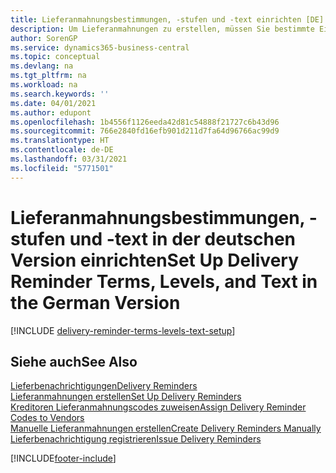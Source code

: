 ```yaml
---
title: Lieferanmahnungsbestimmungen, -stufen und -text einrichten [DE]
description: Um Lieferanmahnungen zu erstellen, müssen Sie bestimmte Einrichtungen in der deutschen Version festlegen.
author: SorenGP
ms.service: dynamics365-business-central
ms.topic: conceptual
ms.devlang: na
ms.tgt_pltfrm: na
ms.workload: na
ms.search.keywords: ''
ms.date: 04/01/2021
ms.author: edupont
ms.openlocfilehash: 1b4556f1126eeda42d81c54888f21727c6b43d96
ms.sourcegitcommit: 766e2840fd16efb901d211d7fa64d96766ac99d9
ms.translationtype: HT
ms.contentlocale: de-DE
ms.lasthandoff: 03/31/2021
ms.locfileid: "5771501"
---
```

# <a name="set-up-delivery-reminder-terms-levels-and-text-in-the-german-version"></a><span data-ttu-id="50bdf-103">Lieferanmahnungsbestimmungen, -stufen und -text in der deutschen Version einrichten</span><span class="sxs-lookup"><span data-stu-id="50bdf-103">Set Up Delivery Reminder Terms, Levels, and Text in the German Version</span></span>

[!INCLUDE [delivery-reminder-terms-levels-text-setup](../includes/ATCHDE/delivery-reminder-terms-levels-text-setup.md)]

## <a name="see-also"></a><span data-ttu-id="50bdf-104">Siehe auch</span><span class="sxs-lookup"><span data-stu-id="50bdf-104">See Also</span></span>

[<span data-ttu-id="50bdf-105">Lieferbenachrichtigungen</span><span class="sxs-lookup"><span data-stu-id="50bdf-105">Delivery Reminders</span></span>](delivery-reminders.md)  
[<span data-ttu-id="50bdf-106">Lieferanmahnungen erstellen</span><span class="sxs-lookup"><span data-stu-id="50bdf-106">Set Up Delivery Reminders</span></span>](how-to-set-up-delivery-reminders.md)  
[<span data-ttu-id="50bdf-107">Kreditoren Lieferanmahnungscodes zuweisen</span><span class="sxs-lookup"><span data-stu-id="50bdf-107">Assign Delivery Reminder Codes to Vendors</span></span>](how-to-assign-delivery-reminder-codes-to-vendors.md)  
[<span data-ttu-id="50bdf-108">Manuelle Lieferanmahnungen erstellen</span><span class="sxs-lookup"><span data-stu-id="50bdf-108">Create Delivery Reminders Manually</span></span>](how-to-create-delivery-reminders-manually.md)  
[<span data-ttu-id="50bdf-109">Lieferbenachrichtigung registrieren</span><span class="sxs-lookup"><span data-stu-id="50bdf-109">Issue Delivery Reminders</span></span>](how-to-issue-delivery-reminders.md)  


[!INCLUDE[footer-include](../../includes/footer-banner.md)]
